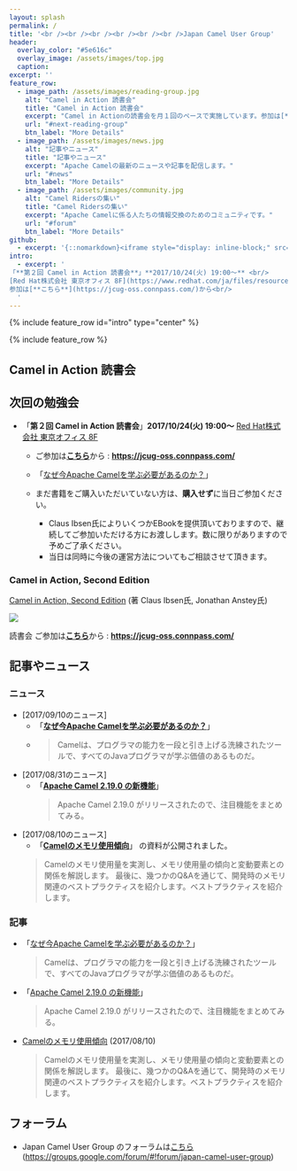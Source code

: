 ```yaml
---
layout: splash
permalink: /
title: '<br /><br /><br /><br /><br /><br />Japan Camel User Group'
header:
  overlay_color: "#5e616c"
  overlay_image: /assets/images/top.jpg
  caption: 
excerpt: ''
feature_row:
  - image_path: /assets/images/reading-group.jpg
    alt: "Camel in Action 読書会"
    title: "Camel in Action 読書会"
    excerpt: "Camel in Actionの読書会を月１回のペースで実施しています。参加は[**こちら**](https://jcug-oss.connpass.com/)から"
    url: "#next-reading-group"
    btn_label: "More Details"
  - image_path: /assets/images/news.jpg
    alt: "記事やニュース"
    title: "記事やニュース"
    excerpt: "Apache Camelの最新のニュースや記事を配信します。"
    url: "#news"
    btn_label: "More Details"
  - image_path: /assets/images/community.jpg
    alt: "Camel Ridersの集い"
    title: "Camel Ridersの集い"
    excerpt: "Apache Camelに係る人たちの情報交換のためのコミュニティです。"
    url: "#forum"
    btn_label: "More Details"
github:
  - excerpt: '{::nomarkdown}<iframe style="display: inline-block;" src="https://ghbtns.com/github-btn.html?user=mmistakes&repo=minimal-mistakes&type=star&count=true&size=large" frameborder="0" scrolling="0" width="160px" height="30px"></iframe> <iframe style="display: inline-block;" src="https://ghbtns.com/github-btn.html?user=mmistakes&repo=minimal-mistakes&type=fork&count=true&size=large" frameborder="0" scrolling="0" width="158px" height="30px"></iframe>{:/nomarkdown}'
intro:
  - excerpt: '
「**第２回 Camel in Action 読書会**」**2017/10/24(火) 19:00〜** <br/>
[Red Hat株式会社 東京オフィス 8F](https://www.redhat.com/ja/files/resources/ja-rhkk-map-2013.pdf)<br/>
参加は[**こちら**](https://jcug-oss.connpass.com/)から<br/>
  '
---
```



{% include feature_row id="intro" type="center" %}

{% include feature_row %}



<!-- meta http-equiv="refresh" content="0; URL='https://github.com/tomonari-yamashita/japan-camel-user-group/wiki/'" /-->


##  <a name="reading-group"></a>Camel in Action 読書会

## <a name="next-reading-group"></a>次回の勉強会

* 「**第２回 Camel in Action 読書会**」**2017/10/24(火) 19:00〜** [Red Hat株式会社 東京オフィス 8F](https://www.redhat.com/ja/files/resources/ja-rhkk-map-2013.pdf)
  * ご参加は[**こちら**](https://jcug-oss.connpass.com/)から : **<https://jcug-oss.connpass.com/>**
  * 「[なぜ今Apache Camelを学ぶ必要があるのか？](http://jcug-oss.github.io/article/why-do-we-have-to-learn-camel-q)」

  * まだ書籍をご購入いただいていない方は、**購入せず**に当日ご参加ください。
    * Claus Ibsen氏によりいくつかEBookを提供頂いておりますので、継続してご参加いただける方にお渡しします。数に限りがありますので予めご了承ください。
    * 当日は同時に今後の運営方法についてもご相談させて頂きます。

### Camel in Action, Second Edition

[Camel in Action, Second Edition](https://www.manning.com/books/camel-in-action-second-edition) (著 Claus Ibsen氏, Jonathan Anstey氏)

![](https://user-images.githubusercontent.com/27920264/29101967-d36b94a8-7cf0-11e7-864c-e97f6734c976.jpeg)

読書会 ご参加は[**こちら**](https://jcug-oss.connpass.com/)から : **<https://jcug-oss.connpass.com/>**

## <a name="news"></a>記事やニュース

### ニュース

* [2017/09/10のニュース] 
  * 「**[なぜ今Apache Camelを学ぶ必要があるのか？](http://jcug-oss.github.io/article/why-do-we-have-to-learn-camel-q)**」
  * > Camelは、プログラマの能力を一段と引き上げる洗練されたツールで、すべてのJavaプログラマが学ぶ価値のあるものだ。
* [2017/08/31のニュース] 
  * 「**[Apache Camel 2.19.0 の新機能](http://qiita.com/tadayosi/items/ab5c548b4ea500665e65)**」
    > Apache Camel 2.19.0 がリリースされたので、注目機能をまとめてみる。
* [2017/08/10のニュース] 
  * 「**[Camelのメモリ使用傾向](https://github.com/tomonari-yamashita/japan-camel-user-group/blob/master/camel-mem-usage/camel-mem-usage.adoc)**」 の資料が公開されました。
  > Camelのメモリ使用量を実測し、メモリ使用量の傾向と変動要素との関係を解説します。 最後に、幾つかのQ&Aを通じて、開発時のメモリ関連のベストプラクティスを紹介します。ベストプラクティスを紹介します。

### 記事

* 「[なぜ今Apache Camelを学ぶ必要があるのか？](http://jcug-oss.github.io/article/why-do-we-have-to-learn-camel-q)」  
  > Camelは、プログラマの能力を一段と引き上げる洗練されたツールで、すべてのJavaプログラマが学ぶ価値のあるものだ。
* 「[Apache Camel 2.19.0 の新機能](http://qiita.com/tadayosi/items/ab5c548b4ea500665e65)」
  > Apache Camel 2.19.0 がリリースされたので、注目機能をまとめてみる。
* [Camelのメモリ使用傾向](https://github.com/tomonari-yamashita/japan-camel-user-group/blob/master/camel-mem-usage/camel-mem-usage.adoc) (2017/08/10)
  > Camelのメモリ使用量を実測し、メモリ使用量の傾向と変動要素との関係を解説します。 最後に、幾つかのQ&Aを通じて、開発時のメモリ関連のベストプラクティスを紹介します。ベストプラクティスを紹介します。

## <a name="forum"></a>フォーラム

* Japan Camel User Group のフォーラムは[こちら](https://groups.google.com/forum/#!forum/japan-camel-user-group)(<https://groups.google.com/forum/#!forum/japan-camel-user-group>)

<!--
  * [進め方](/tomonari-yamashita/japan-camel-user-group/wiki/Guidance) 準備中
  * [読書会要約テンプレート](/tomonari-yamashita/japan-camel-user-group/wiki/要約テンプレート) 準備中
-->
